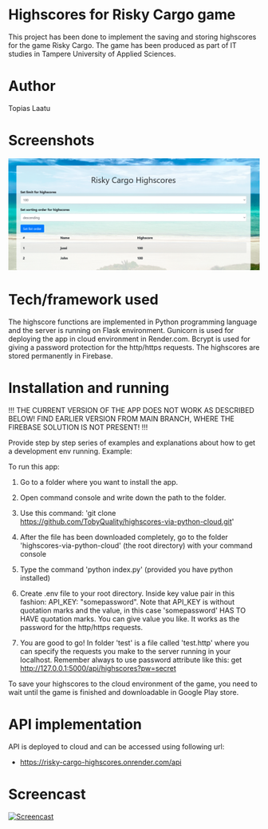 # Highscores for Risky Cargo game

This project has been done to implement the saving and storing highscores for the game Risky Cargo. The game has been produced as part of IT studies in Tampere University of Applied Sciences.

# Author

Topias Laatu

# Screenshots

![Alt text](/risky_cargo_highscores.png "The website containing the player highscores")

# Tech/framework used

The highscore functions are implemented in Python programming language and the server is running on Flask environment. Gunicorn is used for deploying the app in cloud environment in Render.com. Bcrypt is used for giving a password protection for the http/https requests. The highscores are stored permanently in Firebase.

# Installation and running

!!!
THE CURRENT VERSION OF THE APP DOES NOT WORK AS DESCRIBED BELOW! FIND EARLIER VERSION FROM MAIN BRANCH, WHERE THE FIREBASE SOLUTION IS NOT PRESENT!
!!!

Provide step by step series of examples and explanations about how to get a development env running. Example:

To run this app:

1. Go to a folder where you want to install the app.

2. Open command console and write down the path to the folder.

3. Use this command: 'git clone https://github.com/TobyQuality/highscores-via-python-cloud.git'

4. After the file has been downloaded completely, go to the folder 'highscores-via-python-cloud' (the root directory) with your command console

5. Type the command 'python index.py' (provided you have python installed)

6. Create .env file to your root directory. Inside key value pair in this fashion: API_KEY: "somepassword". Note that API_KEY is without quotation marks and the value, in this case 'somepassword' HAS TO HAVE quotation marks. You can give value you like. It works as the password for the http/https requests.

7. You are good to go! In folder 'test' is a file called 'test.http' where you can specify the requests you make to the server running in your localhost. Remember always to use password attribute like this:  get http://127.0.0.1:5000/api/highscores?pw=secret 

To save your highscores to the cloud environment of the game, you need to wait until the game is finished and downloadable in Google Play store.

# API implementation

API is deployed to cloud and can be accessed using following url:

- https://risky-cargo-highscores.onrender.com/api

# Screencast

[![Screencast](https://upload.wikimedia.org/wikipedia/commons/b/b8/YouTube_Logo_2017.svg)](https://youtu.be/tui9hdY9XlI)